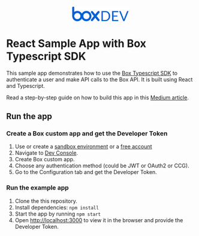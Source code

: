 <p align="center">
  <img src="https://github.com/box/sdks/blob/master/images/box-dev-logo.png" alt= “box-dev-logo” width="30%" height="50%">
</p>

# React Sample App with Box Typescript SDK

This sample app demonstrates how to use the [Box Typescript SDK](https://github.com/box/box-typescript-sdk-gen) to authenticate a user and make API calls to the Box API. It is built using React and Typescript.

Read a step-by-step guide on how to build this app in this [Medium article]().

## Run the app

### Create a Box custom app and get the Developer Token

1. Use or create a [sandbox environment](https://support.box.com/hc/en-us/articles/360043697274-Managing-developer-sandboxes-for-Box-admins#:~:text=Using%20the%20Admin%20Console's%20Sandboxes,right%20corner%2C%20click%20Create%20Sandbox) or a [free account](https://account.box.com/signup/personal?tc=annual)
2. Navigate to [Dev Console](https://app.box.com/developers/console).
3. Create Box custom app.
4. Choose any authentication method (could be JWT or OAuth2 or CCG).
5. Go to the Configuration tab and get the Developer Token.

### Run the example app

1. Clone the this repository.
2. Install dependencies: `npm install`
3. Start the app by running `npm start`
4. Open [http://localhost:3000](http://localhost:3000) to view it in the browser and provide the Developer Token.
